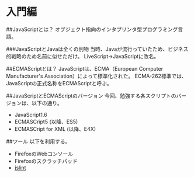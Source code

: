 # 入門編

##JavaScriptとは？
オブジェクト指向のインタプリンタ型プログラミング言語。

###JavaScriptとJavaは全くの別物
当時、Javaが流行っていたため、ビジネス的戦略のため名前に似せただけ。
LiveScript→JavaScriptに改名。

##ECMAScriptとは？
JavaScriptは、ECMA（European Computer Manufacturer's Association）によって標準化された。
ECMA-262標準では、JavaScriptの正式名称をECMAScriptと呼ぶ。

##JavaScriptとECMAScriptのバージョン
今回、勉強する各スクリプトのバージョンは、以下の通り。

* JavaScript1.6
* ECMASCript5 (以降、ES5)
* ECMASCript for XML (以降、E4X)

##ツール
以下を利用する。

* FirefoxのWebコンソール
* Firefoxのスクラッチパッド
* [jslint](http://www.jslint.com/)